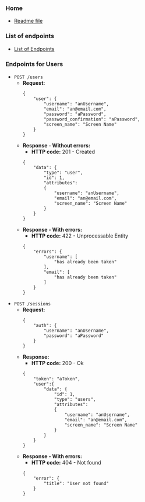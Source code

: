 ### Home ###
* [Readme file](README.md)
### List of endpoints ###
* [List of Endpoints](ENDPOINTS.md)

### Endpoints for Users ###
* `POST /users` 
    * **Request:**
        ```
        {
            "user": {
                "username": "anUsername",
                "email": "an@email.com",
                "password": "aPassword",
                "password_confirmation": "aPassword",
                "screen_name": "Screen Name"
            }
        }
        ```
    * **Response - Without errors:**
        * **HTTP code:** 201 - Created
        ```
        {
            "data": {
                "type": "user",
                "id": 1,
                "attributes":
                {
                    "username": "anUsername",
                    "email": "an@email.com",
                    "screen_name": "Screen Name"
                }
            }
        }
        ```
    * **Response - With errors:**
        * **HTTP code:** 422 - Unprocessable Entity
        ```
        {
            "errors": {
                "username": [
                    "has already been taken"
                ],
                "email": [
                    "has already been taken"
                ]
            }
        }
        ```
* `POST /sessions`
    * **Request:**
        ```
        {
            "auth": {
                "username": "anUsername",
                "password": "aPassword"
            }
        }
        ```
    * **Response:**
        * **HTTP code:** 200 - Ok
        ```
        {
            "token": "aToken",
            "user":{
                "data": {
                    "id": 1,
                    "type": "users",
                    "attributes":
                    {
                        "username": "anUsername",
                        "email": "an@email.com",
                        "screen_name": "Screen Name"
                    }
                }
            }
        }
        ```
    * **Response - With errors:**
        * **HTTP code:** 404 - Not found
        ```
        {
            "error": {
                "title": "User not found"
            }
        }
        ```
